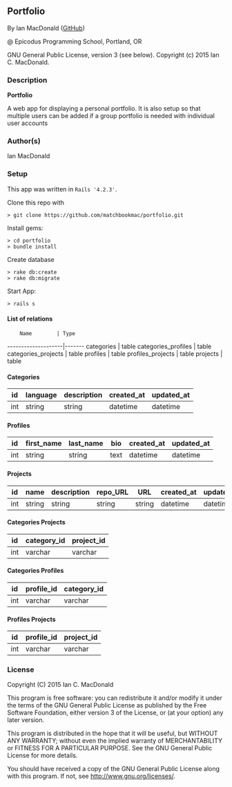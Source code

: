 <!-- As an administrator, I want to be able to add, edit and delete categories for coding skills (Properties can include name and experience description. For example: Name => Ruby; Description => Ruby was the first language I began programming in. I have since built over 20 small apps using Sinatra, Rails, Postgres...)

As an administrator, I want to be able to add, edit and delete coding projects for each skill/category (include name, description, link to Github).

As a visiting user, I want to be able to see your personal information and a list of coding skills on the homepage.

As a visiting user, I want to be able to click each coding skill category to see the description of your experience and the list of projects that reflect the skill/category.

As a user, I want to be able to click on each project to get more information.


categories
projects
personal -->

## Portfolio

<a href="APP LINK IF APPLICABLE" target="#"><APP LINK NAME></a>

By Ian MacDonald (<a href="https://github.com/matchbookmac" target="#">GitHub</a>)

@ Epicodus Programming School, Portland, OR

GNU General Public License, version 3 (see below). Copyright (c) 2015 Ian C. MacDonald.

### Description

**Portfolio**

A web app for displaying a personal portfolio. It is also setup so that multiple users can be added if a group portfolio is needed with individual user accounts

### Author(s)

Ian MacDonald

### Setup

This app was written in `Rails '4.2.3'`.

Clone this repo with
```console
> git clone https://github.com/matchbookmac/portfolio.git
```

Install gems:

```console
> cd portfolio
> bundle install
```

Create database
```console
> rake db:create
> rake db:migrate
```

Start App:
```console
> rails s
```

#### List of relations
        Name        | Type  
--------------------|-------
categories          | table
categories_profiles | table
categories_projects | table
profiles            | table
profiles_projects   | table
projects            | table

#### Categories
id  | language | description | created_at | updated_at
----|----------|-------------|------------|------------
int | string   | string      | datetime   | datetime

####  Profiles

id  | first_name | last_name |  bio | created_at  |   updated_at
----|------------|-----------|------|-------------|--------------
int | string     | string    | text |   datetime  | datetime

####  Projects

id  | name   | description | repo_URL | URL    | created_at | updated_at
----|--------|-------------|----------|--------|------------|-----------
int | string | string      | string   | string |  datetime  | datetime

#### Categories Projects

id  | category_id | project_id
----|-------------|------------
int | varchar     | varchar

#### Categories Profiles

id  | profile_id | category_id
----|------------|-------------
int | varchar    | varchar

#### Profiles Projects

id  | profile_id | project_id
----|------------|------------
int | varchar    | varchar

### License ###
Copyright  (C)  2015  Ian C. MacDonald

This program is free software: you can redistribute it and/or modify
it under the terms of the GNU General Public License as published by
the Free Software Foundation, either version 3 of the License, or
(at your option) any later version.

This program is distributed in the hope that it will be useful,
but WITHOUT ANY WARRANTY; without even the implied warranty of
MERCHANTABILITY or FITNESS FOR A PARTICULAR PURPOSE.  See the
GNU General Public License for more details.

You should have received a copy of the GNU General Public License
along with this program.  If not, see <http://www.gnu.org/licenses/>.
